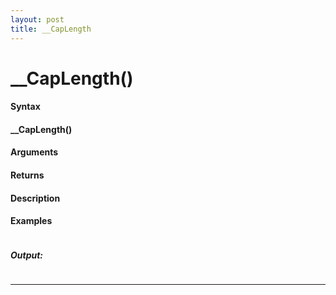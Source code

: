 ```yaml
---
layout: post
title: __CapLength
---
```


# __CapLength()


#### Syntax

#### __CapLength()

#### Arguments

#### Returns

#### Description

#### Examples

```

```

##### Output:

```

```

---